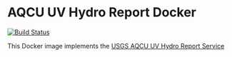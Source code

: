 # AQCU UV Hydro Report Docker

[![Build Status](https://travis-ci.com/USGS-CIDA/docker-aqcu-uv-hydro-report.svg?branch=master)](https://travis-ci.com/USGS-CIDA/docker-aqcu-uv-hydro-report)

This Docker image implements the [USGS AQCU UV Hydro Report Service](https://github.com/USGS-CIDA/aqcu-uv-hydro-report)

